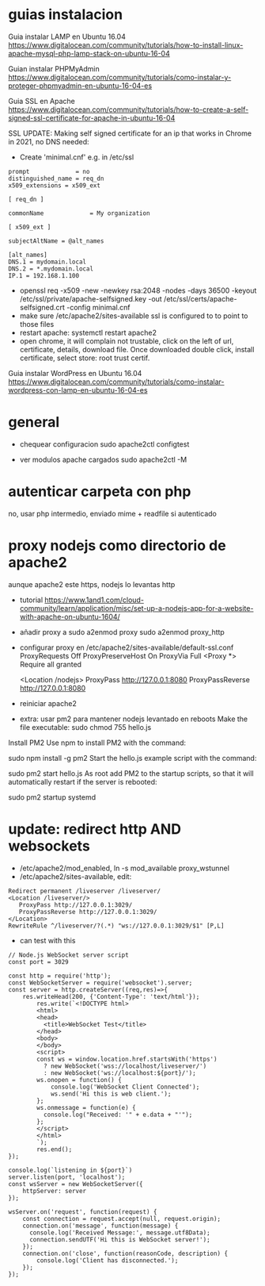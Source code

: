 # guias instalacion
Guia instalar LAMP en Ubuntu 16.04
https://www.digitalocean.com/community/tutorials/how-to-install-linux-apache-mysql-php-lamp-stack-on-ubuntu-16-04

Guian instalar PHPMyAdmin
https://www.digitalocean.com/community/tutorials/como-instalar-y-proteger-phpmyadmin-en-ubuntu-16-04-es

Guia SSL en Apache
https://www.digitalocean.com/community/tutorials/how-to-create-a-self-signed-ssl-certificate-for-apache-in-ubuntu-16-04

SSL UPDATE: Making self signed certificate for an ip that works in Chrome in 2021, no DNS needed:
- Create 'minimal.cnf' e.g. in /etc/ssl 
```
prompt             = no
distinguished_name = req_dn
x509_extensions = x509_ext

[ req_dn ]

commonName             = My organization

[ x509_ext ]

subjectAltName = @alt_names

[alt_names]
DNS.1 = mydomain.local
DNS.2 = *.mydomain.local
IP.1 = 192.168.1.100
```
- openssl req -x509 -new -newkey rsa:2048 -nodes -days 36500 -keyout /etc/ssl/private/apache-selfsigned.key -out /etc/ssl/certs/apache-selfsigned.crt -config minimal.cnf
- make sure /etc/apache2/sites-available ssl is configured to to point to those files
- restart apache: systemctl restart apache2
- open chrome, it will complain not trustable, click on the left of url, certificate, details, download file. Once downloaded double click, install certificate, select store: root trust certif.

Guia instalar WordPress en Ubuntu 16.04
https://www.digitalocean.com/community/tutorials/como-instalar-wordpress-con-lamp-en-ubuntu-16-04-es




# general
- chequear configuracion
sudo apache2ctl configtest

- ver modulos apache cargados
sudo apache2ctl -M

# autenticar carpeta con php
no, usar php intermedio, enviado mime + readfile si autenticado

# proxy nodejs como directorio de apache2
aunque apache2 este https, nodejs lo levantas http

- tutorial
https://www.1and1.com/cloud-community/learn/application/misc/set-up-a-nodejs-app-for-a-website-with-apache-on-ubuntu-1604/

- añadir proxy a
sudo a2enmod proxy
sudo a2enmod proxy_http

- configurar proxy en /etc/apache2/sites-available/default-ssl.conf
   ProxyRequests Off
   ProxyPreserveHost On
   ProxyVia Full
   <Proxy *>
      Require all granted
   </Proxy>

   <Location /nodejs>
      ProxyPass http://127.0.0.1:8080
      ProxyPassReverse http://127.0.0.1:8080
   </Location>

- reiniciar apache2

- extra: usar pm2 para mantener nodejs levantado en reboots
Make the file executable:
sudo chmod 755 hello.js

Install PM2
Use npm to install PM2 with the command:

sudo npm install -g pm2
Start the hello.js example script with the command:

sudo pm2 start hello.js
As root add PM2 to the startup scripts, so that it will automatically restart if the server is rebooted:

sudo pm2 startup systemd


# update: redirect http AND websockets

- /etc/apache2/mod_enabled, ln -s mod_available proxy_wstunnel
- /etc/apache2/sites-available, edit:
```
Redirect permanent /liveserver /liveserver/ 
<Location /liveserver/>
   ProxyPass http://127.0.0.1:3029/
   ProxyPassReverse http://127.0.0.1:3029/
</Location>
RewriteRule ^/liveserver/?(.*) "ws://127.0.0.1:3029/$1" [P,L]
```
- can test with this
```
// Node.js WebSocket server script
const port = 3029

const http = require('http');
const WebSocketServer = require('websocket').server;
const server = http.createServer((req,res)=>{
    res.writeHead(200, {'Content-Type': 'text/html'});
        res.write(`<!DOCTYPE html>
        <html>
        <head>
          <title>WebSocket Test</title>
        </head>
        <body>
        </body>
        <script>
        const ws = window.location.href.startsWith('https') 
          ? new WebSocket('wss://localhost/liveserver/')
          : new WebSocket('ws://localhost:${port}/');
        ws.onopen = function() {
            console.log('WebSocket Client Connected');
            ws.send('Hi this is web client.');
        };
        ws.onmessage = function(e) {
          console.log("Received: '" + e.data + "'");
        };
        </script>
        </html>
        `);
        res.end();
});

console.log(`listening in ${port}`)
server.listen(port, 'localhost');
const wsServer = new WebSocketServer({
    httpServer: server
});

wsServer.on('request', function(request) {
    const connection = request.accept(null, request.origin);
    connection.on('message', function(message) {
      console.log('Received Message:', message.utf8Data);
      connection.sendUTF('Hi this is WebSocket server!');
    });
    connection.on('close', function(reasonCode, description) {
        console.log('Client has disconnected.');
    });
});
```

